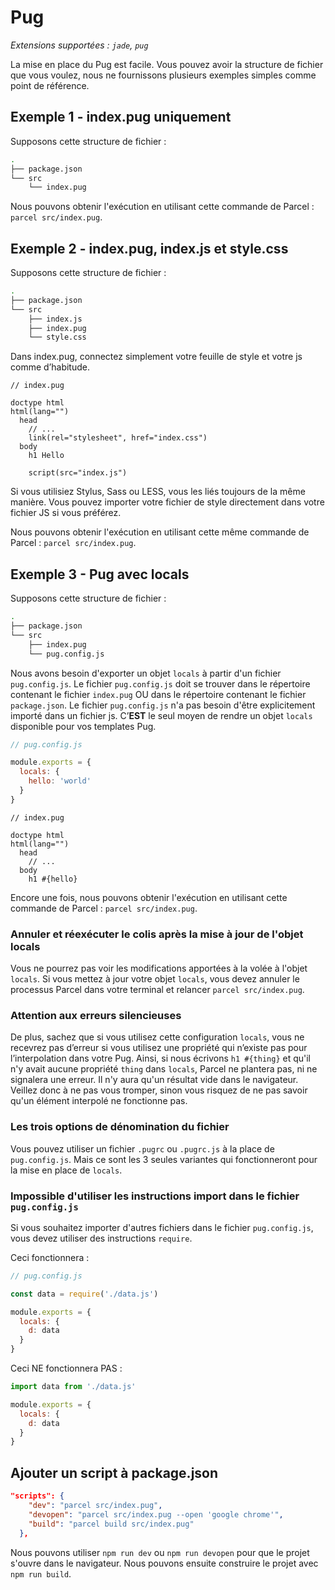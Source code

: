 # Pug

_Extensions supportées : `jade`, `pug`_

La mise en place du Pug est facile. Vous pouvez avoir la structure de fichier que vous voulez, nous ne fournissons plusieurs exemples simples comme point de référence.

## Exemple 1 - index.pug uniquement

Supposons cette structure de fichier :

```bash
.
├── package.json
└── src
    └── index.pug
```

Nous pouvons obtenir l'exécution en utilisant cette commande de Parcel : `parcel src/index.pug`.

## Exemple 2 - index.pug, index.js et style.css

Supposons cette structure de fichier :

```bash
.
├── package.json
└── src
    ├── index.js
    ├── index.pug
    └── style.css
```

Dans index.pug, connectez simplement votre feuille de style et votre js comme d’habitude.

```pug
// index.pug

doctype html
html(lang="")
  head
    // ...
    link(rel="stylesheet", href="index.css")
  body
    h1 Hello

    script(src="index.js")
```

Si vous utilisiez Stylus, Sass ou LESS, vous les liés toujours de la même manière. Vous pouvez importer votre fichier de style directement dans votre fichier JS si vous préférez.

Nous pouvons obtenir l'exécution en utilisant cette même commande de Parcel : `parcel src/index.pug`.

## Exemple 3 - Pug avec locals

Supposons cette structure de fichier :

```bash
.
├── package.json
└── src
    ├── index.pug
    └── pug.config.js
```

Nous avons besoin d'exporter un objet `locals` à partir d'un fichier `pug.config.js`. Le fichier `pug.config.js` doit se trouver dans le répertoire contenant le fichier `index.pug` OU dans le répertoire contenant le fichier `package.json`. Le fichier `pug.config.js` n'a pas besoin d'être explicitement importé dans un fichier js. C’**EST** le seul moyen de rendre un objet `locals` disponible pour vos templates Pug.

```js
// pug.config.js

module.exports = {
  locals: {
    hello: 'world'
  }
}
```

```pug
// index.pug

doctype html
html(lang="")
  head
    // ...
  body
    h1 #{hello}
```

Encore une fois, nous pouvons obtenir l'exécution en utilisant cette commande de Parcel : `parcel src/index.pug`.

### Annuler et réexécuter le colis après la mise à jour de l'objet locals

Vous ne pourrez pas voir les modifications apportées à la volée à l'objet `locals`. Si vous mettez à jour votre objet `locals`, vous devez annuler le processus Parcel dans votre terminal et relancer `parcel src/index.pug`.

### Attention aux erreurs silencieuses

De plus, sachez que si vous utilisez cette configuration `locals`, vous ne recevrez pas d’erreur si vous utilisez une propriété qui n’existe pas pour l’interpolation dans votre Pug. Ainsi, si nous écrivons `h1 #{thing}` et qu'il n'y avait aucune propriété `thing` dans `locals`, Parcel ne plantera pas, ni ne signalera une erreur. Il n'y aura qu'un résultat vide dans le navigateur. Veillez donc à ne pas vous tromper, sinon vous risquez de ne pas savoir qu'un élément interpolé ne fonctionne pas.

### Les trois options de dénomination du fichier

Vous pouvez utiliser un fichier `.pugrc` ou `.pugrc.js` à la place de `pug.config.js`. Mais ce sont les 3 seules variantes qui fonctionneront pour la mise en place de `locals`.

### Impossible d'utiliser les instructions import dans le fichier `pug.config.js`

Si vous souhaitez importer d'autres fichiers dans le fichier `pug.config.js`, vous devez utiliser des instructions `require`.

Ceci fonctionnera :

```js
// pug.config.js

const data = require('./data.js')

module.exports = {
  locals: {
    d: data
  }
}
```

Ceci NE fonctionnera PAS :

```js
import data from './data.js'

module.exports = {
  locals: {
    d: data
  }
}
```

## Ajouter un script à package.json

```json
"scripts": {
    "dev": "parcel src/index.pug",
    "devopen": "parcel src/index.pug --open 'google chrome'",
    "build": "parcel build src/index.pug"
  },
```

Nous pouvons utiliser `npm run dev` ou `npm run devopen` pour que le projet s'ouvre dans le navigateur. Nous pouvons ensuite construire le projet avec `npm run build`.
